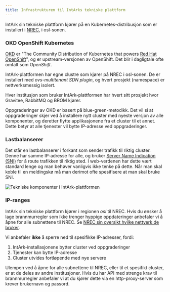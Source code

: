 ```yaml
---
title: Infrastrukturen til IntArks tekniske plattform
---
```


IntArk sin tekniske plattform kjører på en Kubernetes-distribusjon som er
installert i [NREC](https://nrec.no), i osl-sonen.

### OKD OpenShift Kubernetes

[OKD](https://okd.io) er "The Community Distribution of Kubernetes that powers
[Red Hat OpenShift](https://www.openshift.com)", og er upstream-versjonen av
OpenShift. Det blir i dagligtale ofte omtalt som _OpenShift_.

IntArk-plattformen har egne clustre som kjører på NREC i osl-sonen. De er
installert med _ovs-multitenant SDN plugin_, og hvert prosjekt (namespace) er
nettverksmessig isolert.

Hver institusjon som bruker IntArk-plattformen har hvert sitt prosjekt hvor
Gravitee, RabbitMQ og BROM kjører.

Oppgraderinger av OKD er basert på blue-green-metodikk. Det vil si at
oppgraderinger skjer ved å installere nytt cluster med nyeste versjon av
alle komponenter, og deretter flytte applikasjonene fra et cluster til et
annet. Dette betyr at alle tjenester vil bytte IP-adresse ved oppgraderinger.

### Lastbalanserer

Det står en lastbalanserer i forkant som sender trafikk til riktig cluster.
Denne har samme IP-adresse for alle, og bruker [Server Name Indication
(SNI)](https://en.wikipedia.org/wiki/Server_Name_Indication) for å route
trafikken til riktig sted. I web-verdenen har dette vært standard lenge og man
behøver vanligvis ikke tenke på dette. Når man skal koble til en meldingskø må
man derimot ofte spesifisere at man skal bruke SNI.

![Tekniske komponenter i IntArk-plattformen](/datadeling/img/intark-komponenter.png)

### IP-ranges

IntArk sin tekniske plattform kjører i regionen _osl_ til NREC. Hvis du ønsker
å lage brannmurregler som ikke trenger hyppige oppdateringer anbefaler vi å
åpne for alle subnettene til NREC. Se [NREC sin oversikt hvilke nettverk de
bruker](https://iaas.readthedocs.io/team/installation/ip.html).

Vi anbefaler **ikke** å sperre ned til spesifikke IP-adresser, fordi:

1. IntArk-installasjonene bytter cluster ved oppgraderinger
2. Tjenester kan bytte IP-adresse
3. Cluster utvides fortløpende med nye servere

Ulempen ved å åpne for alle subnettene til NREC, eller til et spesifikt
cluster, er at de deles av andre institusjoner. Hvis du har API med strenge
krav til brannmurregler anbefaler vi at du kjører dette via en
http-proxy-server som krever brukernavn og passord.
